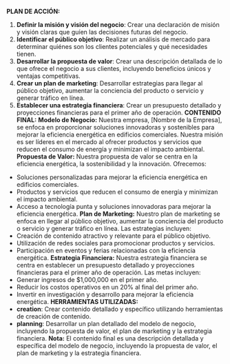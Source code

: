 **PLAN DE ACCIÓN:**
1. **Definir la misión y visión del negocio**: Crear una declaración de misión y visión claras que guíen las decisiones futuras del negocio.
2. **Identificar el público objetivo**: Realizar un análisis de mercado para determinar quiénes son los clientes potenciales y qué necesidades tienen.
3. **Desarrollar la propuesta de valor**: Crear una descripción detallada de lo que ofrece el negocio a sus clientes, incluyendo beneficios únicos y ventajas competitivas.
4. **Crear un plan de marketing**: Desarrollar estrategias para llegar al público objetivo, aumentar la conciencia del producto o servicio y generar tráfico en línea.
5. **Establecer una estrategia financiera**: Crear un presupuesto detallado y proyecciones financieras para el primer año de operación.
**CONTENIDO FINAL:**
**Modelo de Negocio:**
Nuestra empresa, [Nombre de la Empresa], se enfoca en proporcionar soluciones innovadoras y sostenibles para mejorar la eficiencia energética en edificios comerciales. Nuestra misión es ser líderes en el mercado al ofrecer productos y servicios que reducen el consumo de energía y minimizan el impacto ambiental.
**Propuesta de Valor:**
Nuestra propuesta de valor se centra en la eficiencia energética, la sostenibilidad y la innovación. Ofrecemos:
* Soluciones personalizadas para mejorar la eficiencia energética en edificios comerciales.
* Productos y servicios que reducen el consumo de energía y minimizan el impacto ambiental.
* Acceso a tecnología punta y soluciones innovadoras para mejorar la eficiencia energética.
**Plan de Marketing:**
Nuestro plan de marketing se enfoca en llegar al público objetivo, aumentar la conciencia del producto o servicio y generar tráfico en línea. Las estrategias incluyen:
* Creación de contenido atractivo y relevante para el público objetivo.
* Utilización de redes sociales para promocionar productos y servicios.
* Participación en eventos y ferias relacionadas con la eficiencia energética.
**Estrategia Financiera:**
Nuestra estrategia financiera se centra en establecer un presupuesto detallado y proyecciones financieras para el primer año de operación. Las metas incluyen:
* Generar ingresos de $1,000,000 en el primer año.
* Reducir los costos operativos en un 20% al final del primer año.
* Invertir en investigación y desarrollo para mejorar la eficiencia energética.
**HERRAMIENTAS UTILIZADAS:**
* **creation**: Crear contenido detallado y específico utilizando herramientas de creación de contenido.
* **planning**: Desarrollar un plan detallado del modelo de negocio, incluyendo la propuesta de valor, el plan de marketing y la estrategia financiera.
**Nota:** El contenido final es una descripción detallada y específica del modelo de negocio, incluyendo la propuesta de valor, el plan de marketing y la estrategia financiera.